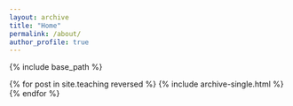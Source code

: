 ```yaml
---
layout: archive
title: "Home"
permalink: /about/
author_profile: true
---
```


{% include base_path %}

{% for post in site.teaching reversed %}
  {% include archive-single.html %}
{% endfor %}
